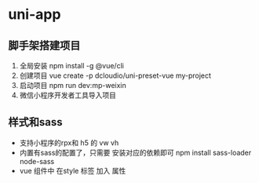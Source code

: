 # uni-app

## 脚手架搭建项目

1. 全局安装 npm install -g @vue/cli
2. 创建项目 vue create -p dcloudio/uni-preset-vue my-project
3. 启动项目 npm run dev:mp-weixin
4. 微信小程序开发者工具导入项目

## 样式和sass

- 支持小程序的rpx和 h5 的 vw vh
- 内置有sass的配置了，只需要 安装对应的依赖即可 npm install sass-loader node-sass
- vue 组件中 在style 标签 加入 属性  <style lang='scss'> 即可

## 基本语法

### 数据展示

- 在js 中 的 data 中 定义数据
- 在 template中 通过 {{数据}} 来显示
- 在标签的属性通过 :data-index = '数据' 来使用

```js
data(){
    return{
        title:"hello word"
    }
}
```

```html
<view :data-title="title">{{title}}</view>
```



## 组件

### 组件的简单使用

#### 组件的定义

- 在scr目录下 新建 文件夹 components 用来存放组件
- 在 components  目录想新建组件 *.vue

#### 组件的引入

- 在页面中引入 组件 " import 组件名 from '组件的路径' "
- 属性 components  是一个对象 把组件放进去注册

```javascript
	// 引入自定义组件
	import imgBorder from "../../components/img-border.vue"
	export default {
		// 注册组件
		components: {
			// imgBorder:imgBorder
			imgBorder: imgBorder
		}
	}
```

```html
<!-- 使用组件 -->
<img-border></imgBorder>
```

### 组件传递参数

- 父向子传递参数 通过 属性 的方式
- 子向父传递参数 通过 触发事件 的方式
- 使用全局数据传递参数
  - 通过挂载 vue 的原型上
  - 通过 globalData 的方式

#### 子向父传递数据

- 子组件通过 触发事件 的方式向父组件传递数据
- 父组件通过 监听事件 的方式来接收数据

### 组件插槽

- 标签其实也是数据的一种，想实现动态给子组件传递标签，就可以使用插槽 slot
- 通过 slot 来实现 占位符

### 全局共享数据

通过Vue的原型来定义全局数据在main.js中写入

```javascript
// name 是自定义的名字
Vue.prototype.name="Vue全局数据"
//  通过 this.名字 来使用
```

### 生命周期

- uni-app框架的生命周期结合了 vue 和 微信小程序的生命周期
- 全局的APP中使用 onLaunch 表示应用启动时
- 页面中 使用 onLoad 或者 onShow 分别表示 页面加载完毕时 和页面 显示时
- 组件中使用 mounted 组件挂载完毕时